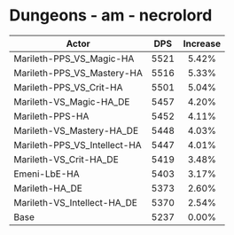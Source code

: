 # Dungeons - am - necrolord
| Actor | DPS | Increase |
|---|:---:|:---:|
|Marileth-PPS_VS_Magic-HA|5521|5.42%|
|Marileth-PPS_VS_Mastery-HA|5516|5.33%|
|Marileth-PPS_VS_Crit-HA|5501|5.04%|
|Marileth-VS_Magic-HA_DE|5457|4.20%|
|Marileth-PPS-HA|5452|4.11%|
|Marileth-VS_Mastery-HA_DE|5448|4.03%|
|Marileth-PPS_VS_Intellect-HA|5447|4.01%|
|Marileth-VS_Crit-HA_DE|5419|3.48%|
|Emeni-LbE-HA|5403|3.17%|
|Marileth-HA_DE|5373|2.60%|
|Marileth-VS_Intellect-HA_DE|5370|2.54%|
|Base|5237|0.00%|
